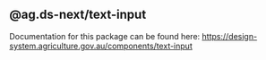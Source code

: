 ## @ag.ds-next/text-input

Documentation for this package can be found here: https://design-system.agriculture.gov.au/components/text-input
